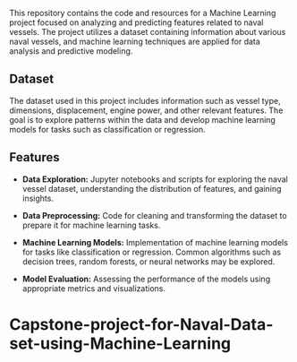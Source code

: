 This repository contains the code and resources for a Machine Learning project focused on analyzing and predicting features related to naval vessels. The project utilizes a dataset containing information about various naval vessels, and machine learning techniques are applied for data analysis and predictive modeling.

## Dataset

The dataset used in this project includes information such as vessel type, dimensions, displacement, engine power, and other relevant features. The goal is to explore patterns within the data and develop machine learning models for tasks such as classification or regression.

## Features

- **Data Exploration:** Jupyter notebooks and scripts for exploring the naval vessel dataset, understanding the distribution of features, and gaining insights.

- **Data Preprocessing:** Code for cleaning and transforming the dataset to prepare it for machine learning tasks.

- **Machine Learning Models:** Implementation of machine learning models for tasks like classification or regression. Common algorithms such as decision trees, random forests, or neural networks may be explored.

- **Model Evaluation:** Assessing the performance of the models using appropriate metrics and visualizations.
# Capstone-project-for-Naval-Data-set-using-Machine-Learning
